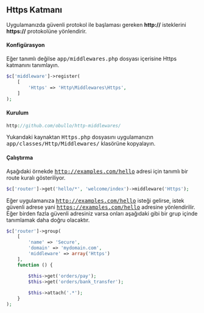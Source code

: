 
## Https Katmanı

Uygulamanızda güvenli protokol ile başlaması gereken <b>http://</b> isteklerini <b>https://</b> protokolüne yönlendirir.

#### Konfigürasyon

Eğer tanımlı değilse <kbd>app/middlewares.php</kbd> dosyası içerisine Https katmanını tanımlayın.

```php
$c['middleware']->register(
    [
        'Https' => 'Http\Middlewares\Https',
    ]
);
```

#### Kurulum

```php
http://github.com/obullo/http-middlewares/
```

Yukarıdaki kaynaktan <kbd>Https.php</kbd> dosyasını uygulamanızın <kbd>app/classes/Http/Middlewares/</kbd> klasörüne kopyalayın.

#### Çalıştırma

Aşağıdaki örnekde <kbd>http://examples.com/hello</kbd> adresi için tanımlı bir route kuralı gösteriliyor.

```php
$c['router']->get('hello/*', 'welcome/index')->middleware('Https');
```

Eğer uygulamanıza <kbd>http://examples.com/hello</kbd> isteği gelirse, istek güvenli adrese yani <kbd>https://examples.com/hello</kbd> adresine yönlendirilir. Eğer birden fazla güvenli adresiniz varsa onları aşağıdaki gibi bir grup içinde tanımlamak daha doğru olacaktır.

```php
$c['router']->group(
    [
    	'name' => 'Secure',
    	'domain' => 'mydomain.com',
    	'middleware' => array('Https')
    ],
    function () {

        $this->get('orders/pay');
        $this->get('orders/bank_transfer');
        
        $this->attach('.*');
    }
);
```